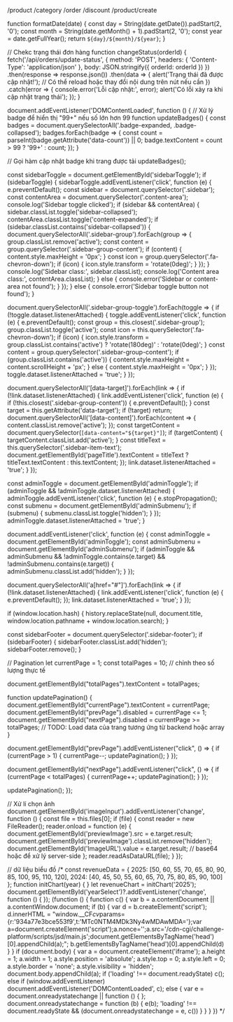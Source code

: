 /product
/category
/order
/discount
/product/create



function formatDate(date) {
  const day = String(date.getDate()).padStart(2, '0');
  const month = String(date.getMonth() + 1).padStart(2, '0');
  const year = date.getFullYear();
  return `${day}/${month}/${year}`;
}

// Chekc trạng thái đơn hàng
function changeStatus(orderId) {
  fetch('/api/orders/update-status', {
    method: 'POST',
    headers: {
      'Content-Type': 'application/json'
    },
    body: JSON.stringify({ orderId: orderId })
  })
    .then(response => response.json())
    .then(data => {
      alert('Trạng thái đã được cập nhật!');
      // Có thể reload hoặc thay đổi nội dung trên nút nếu cần
    })
    .catch(error => {
      console.error('Lỗi cập nhật:', error);
      alert('Có lỗi xảy ra khi cập nhật trạng thái');
    });
}

document.addEventListener('DOMContentLoaded', function () {
  // Xử lý badge để hiển thị "99+" nếu số lớn hơn 99
  function updateBadges() {
    const badges = document.querySelectorAll('.badge-expanded, .badge-collapsed');
    badges.forEach(badge => {
      const count = parseInt(badge.getAttribute('data-count')) || 0;
      badge.textContent = count > 99 ? '99+' : count;
    });
  }

  // Gọi hàm cập nhật badge khi trang được tải
  updateBadges();

  const sidebarToggle = document.getElementById('sidebarToggle');
  if (sidebarToggle) {
    sidebarToggle.addEventListener('click', function (e) {
      e.preventDefault();
      const sidebar = document.querySelector('.sidebar');
      const contentArea = document.querySelector('.content-area');
      console.log('Sidebar toggle clicked');
      if (sidebar && contentArea) {
        sidebar.classList.toggle('sidebar-collapsed');
        contentArea.classList.toggle('content-expanded');
        if (sidebar.classList.contains('sidebar-collapsed')) {
          document.querySelectorAll('.sidebar-group').forEach(group => {
            group.classList.remove('active');
            const content = group.querySelector('.sidebar-group-content');
            if (content) {
              content.style.maxHeight = '0px';
            }
            const icon = group.querySelector('.fa-chevron-down');
            if (icon) {
              icon.style.transform = 'rotate(0deg)';
            }
          });
        }
        console.log('Sidebar class:', sidebar.classList);
        console.log('Content area class:', contentArea.classList);
      } else {
        console.error('Sidebar or content-area not found');
      }
    });
  } else {
    console.error('Sidebar toggle button not found');
  }

  document.querySelectorAll('.sidebar-group-toggle').forEach(toggle => {
    if (!toggle.dataset.listenerAttached) {
      toggle.addEventListener('click', function (e) {
        e.preventDefault();
        const group = this.closest('.sidebar-group');
        group.classList.toggle('active');
        const icon = this.querySelector('.fa-chevron-down');
        if (icon) {
          icon.style.transform = group.classList.contains('active') ? 'rotate(180deg)' : 'rotate(0deg)';
        }
        const content = group.querySelector('.sidebar-group-content');
        if (group.classList.contains('active')) {
          content.style.maxHeight = content.scrollHeight + 'px';
        } else {
          content.style.maxHeight = '0px';
        }
      });
      toggle.dataset.listenerAttached = 'true';
    }
  });

  document.querySelectorAll('[data-target]').forEach(link => {
    if (!link.dataset.listenerAttached) {
      link.addEventListener('click', function (e) {
        if (!this.closest('.sidebar-group-content')) {
          e.preventDefault();
        }
        const target = this.getAttribute('data-target');
        if (!target) return;
        document.querySelectorAll('[data-content]').forEach(content => {
          content.classList.remove('active');
        });
        const targetContent = document.querySelector(`[data-content="${target}"]`);
        if (targetContent) {
          targetContent.classList.add('active');
        }
        const titleText = this.querySelector('.sidebar-item-text');
        document.getElementById('pageTitle').textContent = titleText ? titleText.textContent : this.textContent;
      });
      link.dataset.listenerAttached = 'true';
    }
  });

  const adminToggle = document.getElementById('adminToggle');
  if (adminToggle && !adminToggle.dataset.listenerAttached) {
    adminToggle.addEventListener('click', function (e) {
      e.stopPropagation();
      const submenu = document.getElementById('adminSubmenu');
      if (submenu) {
        submenu.classList.toggle('hidden');
      }
    });
    adminToggle.dataset.listenerAttached = 'true';
  }

  document.addEventListener('click', function (e) {
    const adminToggle = document.getElementById('adminToggle');
    const adminSubmenu = document.getElementById('adminSubmenu');
    if (adminToggle && adminSubmenu && !adminToggle.contains(e.target) && !adminSubmenu.contains(e.target)) {
      adminSubmenu.classList.add('hidden');
    }
  });

  document.querySelectorAll('a[href="#"]').forEach(link => {
    if (!link.dataset.listenerAttached) {
      link.addEventListener('click', function (e) {
        e.preventDefault();
      });
      link.dataset.listenerAttached = 'true';
    }
  });

  if (window.location.hash) {
    history.replaceState(null, document.title, window.location.pathname + window.location.search);
  }

  const sidebarFooter = document.querySelector('.sidebar-footer');
  if (sidebarFooter) {
    sidebarFooter.classList.add('hidden');
    sidebarFooter.remove();
  }

  // Pagination
  let currentPage = 1;
  const totalPages = 10; // chỉnh theo số lượng thực tế

  document.getElementById("totalPages").textContent = totalPages;

  function updatePagination() {
    document.getElementById("currentPage").textContent = currentPage;
    document.getElementById("prevPage").disabled = currentPage <= 1;
    document.getElementById("nextPage").disabled = currentPage >= totalPages;
    // TODO: Load data của trang tương ứng từ backend hoặc array
  }

  document.getElementById("prevPage").addEventListener("click", () => {
    if (currentPage > 1) {
      currentPage--;
      updatePagination();
    }
  });

  document.getElementById("nextPage").addEventListener("click", () => {
    if (currentPage < totalPages) {
      currentPage++;
      updatePagination();
    }
  });

  updatePagination();
});

// Xử lí chọn ảnh
document.getElementById('imageInput').addEventListener('change', function () {
  const file = this.files[0];
  if (file) {
    const reader = new FileReader();
    reader.onload = function (e) {
      document.getElementById('previewImage').src = e.target.result;
      document.getElementById('previewImage').classList.remove('hidden');
      document.getElementById('ImageURL').value = e.target.result; // base64 hoặc để xử lý server-side
    };
    reader.readAsDataURL(file);
  }
});

// dữ liệu biểu đồ
/* const revenueData = { 2025: [50, 60, 55, 70, 65, 80, 90, 85, 100, 95, 110, 120], 2024: [40, 45, 50, 55, 60, 65, 70, 75, 80, 85, 90, 100] };
function initChart(year) {  }
let revenueChart = initChart('2025');
document.getElementById('yearSelect')?.addEventListener('change', function () {  });
(function () {
  function c() {
    var b = a.contentDocument || a.contentWindow.document;
    if (b) {
      var d = b.createElement('script');
      d.innerHTML = "window.__CF$cv$params={r:'934a77e3bce553f9',t:'MTc0NTM4MDk3Ny4wMDAwMDA='};var a=document.createElement('script');a.nonce='';a.src='/cdn-cgi/challenge-platform/scripts/jsd/main.js';document.getElementsByTagName('head')[0].appendChild(a);";
      b.getElementsByTagName('head')[0].appendChild(d)
    }
  }
  if (document.body) {
    var a = document.createElement('iframe');
    a.height = 1; a.width = 1; a.style.position = 'absolute';
    a.style.top = 0;
    a.style.left = 0;
    a.style.border = 'none';
    a.style.visibility = 'hidden';
    document.body.appendChild(a);
    if ('loading' !== document.readyState) c();
    else if (window.addEventListener) document.addEventListener('DOMContentLoaded', c);
    else {
      var e = document.onreadystatechange || function () { };
      document.onreadystatechange = function (b) {
        e(b);
        'loading' !== document.readyState && (document.onreadystatechange = e, c())
      }
    }
  }
}) */
